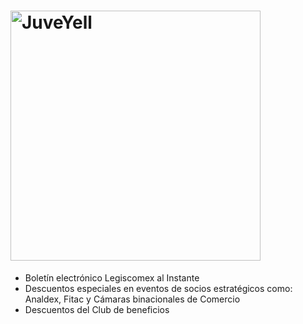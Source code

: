 # <img src="/iconos/legiscomex.png" alt="JuveYell" width="400px">

* Boletín electrónico Legiscomex al Instante
* Descuentos especiales en eventos de socios estratégicos como: Analdex, Fitac y Cámaras binacionales de Comercio
* Descuentos del Club de beneficios